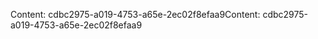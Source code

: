 <span data-ttu-id="8a46c-101">Content: cdbc2975-a019-4753-a65e-2ec02f8efaa9</span><span class="sxs-lookup"><span data-stu-id="8a46c-101">Content: cdbc2975-a019-4753-a65e-2ec02f8efaa9</span></span>